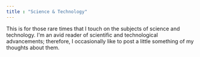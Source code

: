 ```yaml
---
title : "Science & Technology"
---
```


This is for those rare times that I touch on the subjects of science and technology. I'm an avid reader of scientific and technological advancements; therefore, I occasionally like to post a little something of my thoughts about them.
